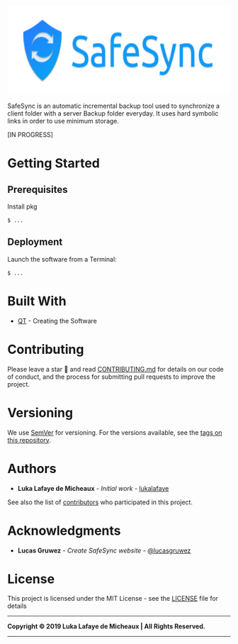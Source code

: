 <div align="center"><img src="img/logo.svg" alt="Logo" height="200"></div>

SafeSync is an automatic incremental backup tool used to synchronize a client folder with a server Backup folder everyday. It uses hard symbolic links in order to use minimum storage.

[IN PROGRESS]

# Getting Started

## Prerequisites

Install pkg

```
$ ...
```

## Deployment

Launch the software from a Terminal:

```
$ ...
```

# Built With

* [QT](https://www.qt.io/) - Creating the Software

# Contributing

Please leave a star 🌟 and read [CONTRIBUTING.md](CONTRIBUTING.md) for details on our code of conduct, and the process for submitting pull requests to improve the project.

# Versioning

We use [SemVer](http://semver.org/) for versioning. For the versions available, see the [tags on this repository](https://github.com/lukalafaye/SafeSync/tags). 

# Authors

* **Luka Lafaye de Micheaux** - *Initial work* - [lukalafaye](https://github.com/lukalafaye)

See also the list of [contributors](https://github.com/lukalafaye/SafeSync/contributors) who participated in this project.

# Acknowledgments

* **Lucas Gruwez** - *Create SafeSync website* - [@lucasgruwez](https://github.com/lucasgruwez)

# License

This project is licensed under the MIT License - see the [LICENSE](LICENSE) file for details

---

**Copyright © 2019 Luka Lafaye de Micheaux | All Rights Reserved.**

---
